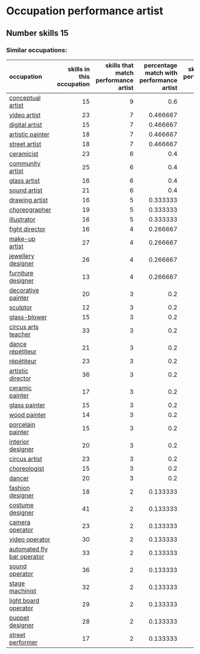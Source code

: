 # Occupation performance artist
## Number skills 15
### Similar occupations:
| occupation                                                  |   skills in this occupation |   skills that match performance artist |   percentage match with performance artist |   skills not in performance artist |
|:------------------------------------------------------------|----------------------------:|---------------------------------------:|-------------------------------------------:|-----------------------------------:|
| [conceptual artist](conceptual_artist.md)                   |                          15 |                                      9 |                                   0.6      |                                  6 |
| [video artist](video_artist.md)                             |                          23 |                                      7 |                                   0.466667 |                                 16 |
| [digital artist](digital_artist.md)                         |                          15 |                                      7 |                                   0.466667 |                                  8 |
| [artistic painter](artistic_painter.md)                     |                          18 |                                      7 |                                   0.466667 |                                 11 |
| [street artist](street_artist.md)                           |                          18 |                                      7 |                                   0.466667 |                                 11 |
| [ceramicist](ceramicist.md)                                 |                          23 |                                      6 |                                   0.4      |                                 17 |
| [community artist](community_artist.md)                     |                          25 |                                      6 |                                   0.4      |                                 19 |
| [glass artist](glass_artist.md)                             |                          16 |                                      6 |                                   0.4      |                                 10 |
| [sound artist](sound_artist.md)                             |                          21 |                                      6 |                                   0.4      |                                 15 |
| [drawing artist](drawing_artist.md)                         |                          16 |                                      5 |                                   0.333333 |                                 11 |
| [choreographer](choreographer.md)                           |                          19 |                                      5 |                                   0.333333 |                                 14 |
| [illustrator](illustrator.md)                               |                          16 |                                      5 |                                   0.333333 |                                 11 |
| [fight director](fight_director.md)                         |                          16 |                                      4 |                                   0.266667 |                                 12 |
| [make-up artist](make-up_artist.md)                         |                          27 |                                      4 |                                   0.266667 |                                 23 |
| [jewellery designer](jewellery_designer.md)                 |                          26 |                                      4 |                                   0.266667 |                                 22 |
| [furniture designer](furniture_designer.md)                 |                          13 |                                      4 |                                   0.266667 |                                  9 |
| [decorative painter](decorative_painter.md)                 |                          20 |                                      3 |                                   0.2      |                                 17 |
| [sculptor](sculptor.md)                                     |                          12 |                                      3 |                                   0.2      |                                  9 |
| [glass-blower](glass-blower.md)                             |                          15 |                                      3 |                                   0.2      |                                 12 |
| [circus arts teacher](circus_arts_teacher.md)               |                          33 |                                      3 |                                   0.2      |                                 30 |
| [dance répétiteur](dance_répétiteur.md)                     |                          21 |                                      3 |                                   0.2      |                                 18 |
| [répétiteur](répétiteur.md)                                 |                          23 |                                      3 |                                   0.2      |                                 20 |
| [artistic director](artistic_director.md)                   |                          36 |                                      3 |                                   0.2      |                                 33 |
| [ceramic painter](ceramic_painter.md)                       |                          17 |                                      3 |                                   0.2      |                                 14 |
| [glass painter](glass_painter.md)                           |                          15 |                                      3 |                                   0.2      |                                 12 |
| [wood painter](wood_painter.md)                             |                          14 |                                      3 |                                   0.2      |                                 11 |
| [porcelain painter](porcelain_painter.md)                   |                          15 |                                      3 |                                   0.2      |                                 12 |
| [interior designer](interior_designer.md)                   |                          20 |                                      3 |                                   0.2      |                                 17 |
| [circus artist](circus_artist.md)                           |                          23 |                                      3 |                                   0.2      |                                 20 |
| [choreologist](choreologist.md)                             |                          15 |                                      3 |                                   0.2      |                                 12 |
| [dancer](dancer.md)                                         |                          20 |                                      3 |                                   0.2      |                                 17 |
| [fashion designer](fashion_designer.md)                     |                          18 |                                      2 |                                   0.133333 |                                 16 |
| [costume designer](costume_designer.md)                     |                          41 |                                      2 |                                   0.133333 |                                 39 |
| [camera operator](camera_operator.md)                       |                          23 |                                      2 |                                   0.133333 |                                 21 |
| [video operator](video_operator.md)                         |                          30 |                                      2 |                                   0.133333 |                                 28 |
| [automated fly bar operator](automated_fly_bar_operator.md) |                          33 |                                      2 |                                   0.133333 |                                 31 |
| [sound operator](sound_operator.md)                         |                          36 |                                      2 |                                   0.133333 |                                 34 |
| [stage machinist](stage_machinist.md)                       |                          32 |                                      2 |                                   0.133333 |                                 30 |
| [light board operator](light_board_operator.md)             |                          29 |                                      2 |                                   0.133333 |                                 27 |
| [puppet designer](puppet_designer.md)                       |                          28 |                                      2 |                                   0.133333 |                                 26 |
| [street performer](street_performer.md)                     |                          17 |                                      2 |                                   0.133333 |                                 15 |
